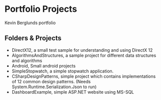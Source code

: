 # Portfolio Projects

Kevin Berglunds portfolio


## Folders & Projects
 - DirectX12, a small test sample for understanding and using DirectX 12
 - AlgorithmsAndStructures, a sample project for different data structures and algorithms
 - Android, Small android projects
  - SimpleStopwatch, a simple stopwatch application.
 - CSharpDesignPatterns, simple project which contains implementations of 12 common design patterns. (Needs System.Runtime.Serialization.Json to run)
 - DashboardExample, simple ASP.NET website using MS-SQL
